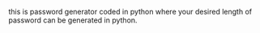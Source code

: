 this is password generator coded in python where your desired length of password can be generated in python.

